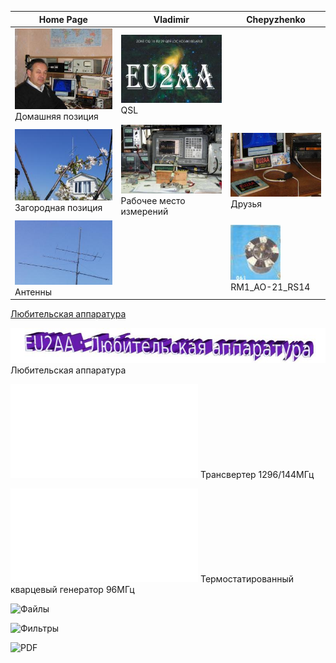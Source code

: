 | Home Page | Vladimir | Chepyzhenko |
| ------------- | ------------- | ------------- |
| ![Home position](photo/21.jpg) Домашняя позиция | ![QSL](photo/22.jpg) QSL |  |
| ![Field position](photo/24.jpg) Загородная позиция | ![Working and Measuring Area](photo/25.jpg) Рабочее место измерений | ![Friends](photo/26.jpg) Друзья  |
| ![Antennas](photo/27.jpg) Антенны |  |[![RM1_AO-21_RS14](photo/28.jpg)](http://eu2aa.qrz.ru) RM1_AO-21_RS14 |

[Любительская аппаратура](AmRig)

![Любительская аппаратура](photo/E_AmRig.jpg) Любительская аппаратура

![Трансвертер 1296/144МГц](AmRig/TRCVR_1296_144.md) Трансвертер 1296/144МГц

![Термостатированный кварцевый генератор 96МГц](TXCO.md) Термостатированный кварцевый генератор 96МГц

![Файлы](AmRig/FILES)

![Фильтры](AmRig/FILTERS)

![PDF](AmRig/PDF)
